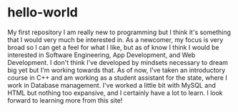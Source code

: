 # hello-world
My first repository
I am really new to programming but I think it's something that I would very much be interested in. As a newcomer, my focus is very broad so I can get a feel for what I like, but as of know I think I would be interested in Software Engineering, App Development, and Web Development. I don't think I've developed by mindsets necessary to dream big yet but I'm working towards that. As of now, I've taken an introductory course in C++ and am working as a student assistant for the state, where I work in Database management. I've worked a little bit with MySQL and HTML but nothing too expansive, and I certainly have a lot to learn. I look forward to learning more from this site!
